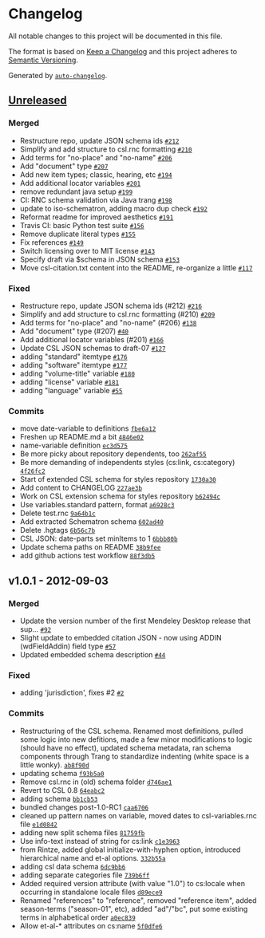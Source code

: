 # Changelog

All notable changes to this project will be documented in this file.

The format is based on [Keep a Changelog](https://keepachangelog.com/en/1.0.0/)
and this project adheres to [Semantic Versioning](https://semver.org/spec/v2.0.0.html).

Generated by [`auto-changelog`](https://github.com/CookPete/auto-changelog).

## [Unreleased](https://github.com/citation-style-language/schema/compare/v1.0.1...HEAD)

### Merged

- Restructure repo, update JSON schema ids [`#212`](https://github.com/citation-style-language/schema/pull/212)
- Simplify and add structure to csl.rnc formatting [`#210`](https://github.com/citation-style-language/schema/pull/210)
- Add terms for "no-place" and "no-name" [`#206`](https://github.com/citation-style-language/schema/pull/206)
- Add "document" type [`#207`](https://github.com/citation-style-language/schema/pull/207)
- Add new item types; classic, hearing, etc [`#194`](https://github.com/citation-style-language/schema/pull/194)
- Add additional locator variables [`#201`](https://github.com/citation-style-language/schema/pull/201)
- remove redundant java setup [`#199`](https://github.com/citation-style-language/schema/pull/199)
- CI: RNC schema validation via Java trang [`#198`](https://github.com/citation-style-language/schema/pull/198)
- update to iso-schematron, adding macro dup check [`#192`](https://github.com/citation-style-language/schema/pull/192)
- Reformat readme for improved aesthetics [`#191`](https://github.com/citation-style-language/schema/pull/191)
- Travis CI: basic Python test suite [`#156`](https://github.com/citation-style-language/schema/pull/156)
- Remove duplicate literal types [`#155`](https://github.com/citation-style-language/schema/pull/155)
- Fix references [`#149`](https://github.com/citation-style-language/schema/pull/149)
- Switch licensing over to MIT license [`#143`](https://github.com/citation-style-language/schema/pull/143)
- Specify draft via $schema in JSON schema [`#153`](https://github.com/citation-style-language/schema/pull/153)
- Move csl-citation.txt content into the README, re-organize a little [`#117`](https://github.com/citation-style-language/schema/pull/117)

### Fixed

- Restructure repo, update JSON schema ids (#212) [`#216`](https://github.com/citation-style-language/schema/issues/216)
- Simplify and add structure to csl.rnc formatting (#210) [`#209`](https://github.com/citation-style-language/schema/issues/209)
- Add terms for "no-place" and "no-name" (#206) [`#138`](https://github.com/citation-style-language/schema/issues/138)
- Add "document" type (#207) [`#40`](https://github.com/citation-style-language/csl-evolution/issues/40)
- Add additional locator variables (#201) [`#166`](https://github.com/citation-style-language/schema/issues/166)
- Update CSL JSON schemas to draft-07 [`#127`](https://github.com/citation-style-language/schema/issues/127)
- adding "standard" itemtype [`#176`](https://github.com/citation-style-language/schema/issues/176)
- adding "software" itemtype [`#177`](https://github.com/citation-style-language/schema/issues/177)
- adding "volume-title" variable [`#180`](https://github.com/citation-style-language/schema/issues/180)
- adding "license" variable [`#181`](https://github.com/citation-style-language/schema/issues/181)
- adding "language" variable [`#55`](https://github.com/citation-style-language/schema/issues/55)

### Commits

- move date-variable to definitions [`fbe6a12`](https://github.com/citation-style-language/schema/commit/fbe6a12ad44df880838ac6f5fa2cd40f214d27d6)
- Freshen up README.md a bit [`4846e02`](https://github.com/citation-style-language/schema/commit/4846e02f0a775a8272819204379a4f8d7f45c16c)
- name-variable definition [`ec3d575`](https://github.com/citation-style-language/schema/commit/ec3d575704aeb157c0b2e6118af49f1b3f2c3967)
- Be more picky about repository dependents, too [`262af55`](https://github.com/citation-style-language/schema/commit/262af55030bd3f5b389d1b327b2e725d83da34c8)
- Be more demanding of independents styles (cs:link, cs:category) [`4f26fc2`](https://github.com/citation-style-language/schema/commit/4f26fc2912d4dc0b842706f979dc30b84c6c7191)
- Start of extended CSL schema for styles repository [`1730a30`](https://github.com/citation-style-language/schema/commit/1730a3085564a15ba9271c5286eac2823b7bdc8d)
- Add content to CHANGELOG [`227ae3b`](https://github.com/citation-style-language/schema/commit/227ae3b28ba0250c7eb6df84a3699f3df74322c3)
- Work on CSL extension schema for styles repository [`b62494c`](https://github.com/citation-style-language/schema/commit/b62494cbfe0ea85b9cc430365b235f00480eaebb)
- Use variables.standard pattern, format [`a6928c3`](https://github.com/citation-style-language/schema/commit/a6928c394bd0778d539e22c876c4da53672ea188)
- Delete test.rnc [`9a64b1c`](https://github.com/citation-style-language/schema/commit/9a64b1c5e58d829c0d94b9dc9eccb5d40d2e50b7)
- Add extracted Schematron schema [`602ad40`](https://github.com/citation-style-language/schema/commit/602ad40976b7b455a3ce0b79f5534e8e75f088e9)
- Delete .hgtags [`6b56c7b`](https://github.com/citation-style-language/schema/commit/6b56c7b07e7c2a3c71f16d85523665f6e8579d43)
- CSL JSON: date-parts set minItems to 1 [`6bbb80b`](https://github.com/citation-style-language/schema/commit/6bbb80b5e22ac33f139a34caa3c8575cce899812)
- Update schema paths on README [`38b9fee`](https://github.com/citation-style-language/schema/commit/38b9fee8b4b622522a51b3bb8b47a685013bb7d1)
- add github actions test workflow [`88f3db5`](https://github.com/citation-style-language/schema/commit/88f3db57c9ee8e4f50dea533040a7b09c5e77845)

## v1.0.1 - 2012-09-03

### Merged

- Update the version number of the first Mendeley Desktop release that sup... [`#92`](https://github.com/citation-style-language/schema/pull/92)
- Slight update to embedded citation JSON - now using ADDIN (wdFieldAddin) field type [`#57`](https://github.com/citation-style-language/schema/pull/57)
- Updated embedded schema description [`#44`](https://github.com/citation-style-language/schema/pull/44)

### Fixed

- adding 'jurisdiction', fixes #2 [`#2`](https://github.com/citation-style-language/schema/issues/2)

### Commits

- Restructuring of the CSL schema. Renamed most definitions, pulled some logic into new defitions, made a few minor modifications to logic (should have no effect), updated schema metadata, ran schema components through Trang to standardize indenting (white space is a little wonky). [`ab8f90d`](https://github.com/citation-style-language/schema/commit/ab8f90ddeb9824028e86a0cd86f6e1e4986d1c6b)
- updating schema [`f93b5a0`](https://github.com/citation-style-language/schema/commit/f93b5a0b352d0dc5a053e03a72ad140d447b7cf8)
- Remove csl.rnc in (old) schema folder [`d746ae1`](https://github.com/citation-style-language/schema/commit/d746ae180fcee986f7af554d886d22c17e429c24)
- Revert to CSL 0.8 [`64eabc2`](https://github.com/citation-style-language/schema/commit/64eabc268b90be296d19209ae49cc183b48aadfb)
- adding schema [`bb1cb53`](https://github.com/citation-style-language/schema/commit/bb1cb53336f80d6947152bc3cdfae28bc843e4c5)
- bundled changes post-1.0-RC1 [`caa6706`](https://github.com/citation-style-language/schema/commit/caa67068d2ce84169bbc09a4046b7e3714e06a0a)
- cleaned up pattern names on variable, moved dates to csl-variables.rnc file [`e1d0842`](https://github.com/citation-style-language/schema/commit/e1d08421d5335626eb4829f36df69e6ce98fc152)
- adding new split schema files [`81759fb`](https://github.com/citation-style-language/schema/commit/81759fb72e39dcaa516c9adf26d684332a7efeb9)
- Use info-text instead of string for cs:link [`c1e3963`](https://github.com/citation-style-language/schema/commit/c1e39636ee1afe5cd7ce8ce4fa9b68358f97df75)
- from Rintze, added global initialize-with-hyphen option, introduced hierarchical name and et-al options. [`332b55a`](https://github.com/citation-style-language/schema/commit/332b55aa084ca763a902b9154f0edd35f2976535)
- adding csl data schema [`6dc9bb6`](https://github.com/citation-style-language/schema/commit/6dc9bb675a3d5fe81c3f8b37e8116e2c7f9f053a)
- adding separate categories file [`739b6ff`](https://github.com/citation-style-language/schema/commit/739b6ff4df710303e83f18175411a69497460919)
- Added required version attribute (with value "1.0") to cs:locale when occurring in standalone locale files [`d89ece9`](https://github.com/citation-style-language/schema/commit/d89ece982b6c6e983fcbb13ac4c6f490d5e75edb)
- Renamed "references" to "reference", removed "reference item", added season-terms ("season-01", etc), added "ad"/"bc", put some existing terms in alphabetical order [`a0ec839`](https://github.com/citation-style-language/schema/commit/a0ec8399e3958e21e93f04f60f226e1e1cb14bf0)
- Allow et-al-* attributes on cs:name [`5f0dfe6`](https://github.com/citation-style-language/schema/commit/5f0dfe69de6eac35a06e3cf805e7073e73a40a16)
